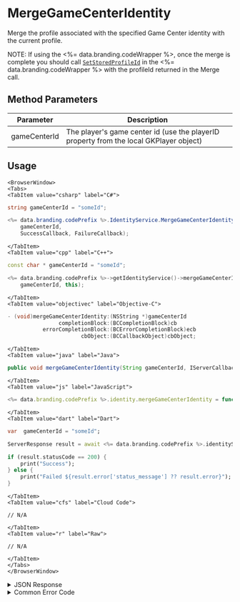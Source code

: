 # MergeGameCenterIdentity

Merge the profile associated with the specified Game Center identity with the current profile.

NOTE: If using the <%= data.branding.codeWrapper %>, once the merge is complete you should call [<code>SetStoredProfileId</code>](/api/wrapper/setstoredprofileid) in the <%= data.branding.codeWrapper %> with the profileId returned in the Merge call.

<PartialServop service_name="identity" operation_name="MERGE" />

## Method Parameters

| Parameter    | Description                                                                            |
| ------------ | -------------------------------------------------------------------------------------- |
| gameCenterId | The player's game center id (use the playerID property from the local GKPlayer object) |

## Usage

```mdx-code-block
<BrowserWindow>
<Tabs>
<TabItem value="csharp" label="C#">
```

```csharp
string gameCenterId = "someId";

<%= data.branding.codePrefix %>.IdentityService.MergeGameCenterIdentity(
    gameCenterId,
    SuccessCallback, FailureCallback);
```

```mdx-code-block
</TabItem>
<TabItem value="cpp" label="C++">
```

```cpp
const char * gameCenterId = "someId";

<%= data.branding.codePrefix %>->getIdentityService()->mergeGameCenterIdentity(
    gameCenterId, this);
```

```mdx-code-block
</TabItem>
<TabItem value="objectivec" label="Objective-C">
```

```objectivec
- (void)mergeGameCenterIdentity:(NSString *)gameCenterId
                completionBlock:(BCCompletionBlock)cb
           errorCompletionBlock:(BCErrorCompletionBlock)ecb
                       cbObject:(BCCallbackObject)cbObject;
```

```mdx-code-block
</TabItem>
<TabItem value="java" label="Java">
```

```java
public void mergeGameCenterIdentity(String gameCenterId, IServerCallback callback)
```

```mdx-code-block
</TabItem>
<TabItem value="js" label="JavaScript">
```

```javascript
<%= data.branding.codePrefix %>.identity.mergeGameCenterIdentity = function(gameCenterId, callback)
```

```mdx-code-block
</TabItem>
<TabItem value="dart" label="Dart">
```

```dart
var  gameCenterId = "someId";

ServerResponse result = await <%= data.branding.codePrefix %>.identityService.attachFacebookIdentity(gameCenterId:gameCenterId);

if (result.statusCode == 200) {
    print("Success");
} else {
    print("Failed ${result.error['status_message'] ?? result.error}");
}
```

```mdx-code-block
</TabItem>
<TabItem value="cfs" label="Cloud Code">
```

```cfscript
// N/A
```

```mdx-code-block
</TabItem>
<TabItem value="r" label="Raw">
```

```cfscript
// N/A
```

```mdx-code-block
</TabItem>
</Tabs>
</BrowserWindow>
```

<details>
<summary>JSON Response</summary>

```json
{
    "data": {
        "profileId": "f94f7e2d-3cdd-4fd6-9c28-392f7875e9df"
    },
    "status": 200
}
```

</details>

<details>
<summary>Common Error Code</summary>

### Status Codes

| Code  | Name                    | Description                                                                                                                                                  |
| ----- | ----------------------- | ------------------------------------------------------------------------------------------------------------------------------------------------------------ |
| 40211 | DUPLICATE_IDENTITY_TYPE | Returned when trying to attach an identity type that already exists for that profile. For instance you can have only one Game Center identity for a profile. |

</details>

